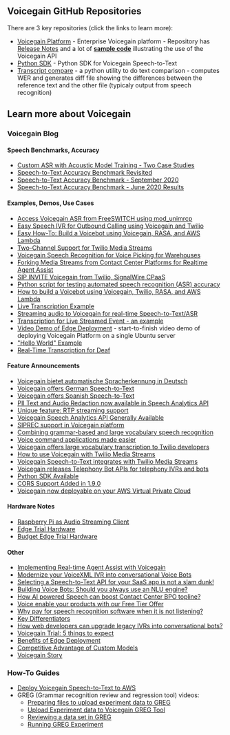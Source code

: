 ## Voicegain GitHub Repositories

There are 3 key repositories (click the links to learn more):
* [Voicegain Platform](https://voicegain.github.io/platform/) - Enterprise Voicegain platform - Repository has [Release Notes](https://github.com/voicegain/platform/releases) and a lot of **[sample code](https://github.com/voicegain/platform/tree/master/examples)** illustrating the use of the Voicegain API
* [Python SDK](https://voicegain.github.io/python-sdk/) - Python SDK for Voicegain Speech-to-Text 
* [Transcript compare](https://voicegain.github.io/transcription-compare) - a python utility to do text comparison - computes WER and generates diff file showing the differences between the reference text and the other file (typicaly output from speech recognition)

## Learn more about Voicegain

### Voicegain Blog

#### Speech Benchmarks, Accuracy

* [Custom ASR with Acoustic Model Training - Two Case Studies](https://www.voicegain.ai/post/improved-accuracy-from-acoustic-model-training-two-case-studies)
* [Speech-to-Text Accuracy Benchmark Revisited](https://www.voicegain.ai/post/speech-to-text-accuracy-benchmark-revisited)
* [Speech-to-Text Accuracy Benchmark - September 2020](https://www.voicegain.ai/post/speech-to-text-accuracy-benchmark-september-2020)
* [Speech-to-Text Accuracy Benchmark - June 2020 Results](https://www.voicegain.ai/post/speech-to-text-accuracy-benchmark-june-2020-results)

#### Examples, Demos, Use Cases
* [Access Voicegain ASR from FreeSWITCH using mod_unimrcp](https://www.voicegain.ai/post/voicegain-asr-from-freeswitch-using-mod_unimrcp)
* [Easy Speech IVR for Outbound Calling using Voicegain and Twilio](https://www.voicegain.ai/post/easy-speech-ivr-for-outbound-calling-using-voicegain)
* [Easy How-To: Build a Voicebot using Voicegain, RASA, and AWS Lambda](https://www.voicegain.ai/post/easy-how-to-build-a-voicebot-using-voicegain-rasa-and-aws-lambda)
* [Two-Channel Support for Twilio Media Streams](https://www.voicegain.ai/post/two-channel-support-for-twilio-media-streams)
* [Voicegain Speech Recognition for Voice Picking for Warehouses](https://www.voicegain.ai/post/voicegain-speech-recognition-for-voice-picking)
* [Forking Media Streams from Contact Center Platforms for Realtime Agent Assist](https://www.voicegain.ai/post/real-time-streaming-options-for-telephony-uc-platforms)
* [SIP INVITE Voicegain from Twilio, SignalWire CPaaS](https://www.voicegain.ai/post/sip-invite-voicegain-from-twilio-signalwire-cpaas)
* [Python script for testing automated speech recognition (ASR) accuracy](https://www.voicegain.ai/post/python-script-for-testing-speech-recognition-accuracy)
* [How to build a Voicebot using Voicegain, Twilio, RASA, and AWS Lambda](https://www.voicegain.ai/post/how-to-build-a-voicebot-using-voicegain-twilio-rasa-and-aws-lambda)
* [Live Transcription Example](https://www.voicegain.ai/post/live-transcription-example)
* [Streaming audio to Voicegain for real-time Speech-to-Text/ASR](https://www.voicegain.ai/post/streaming-real-time-audio-to-voicegain-speech-to-text)
* [Transcription for Live Streamed Event - an example](https://www.voicegain.ai/post/transcription-for-live-streamed-event-an-example)
* [Video Demo of Edge Deployment](https://www.voicegain.ai/post/video-demo-of-edge-deployment) - start-to-finish video demo of deploying Voicegain Platform on a single Ubuntu server  
* ["Hello World" Example](https://www.voicegain.ai/post/hello-world-example)
* [Real-Time Transcription for Deaf](https://www.voicegain.ai/post/real-time-transcription-for-deaf)

#### Feature Announcements

* [Voicegain bietet automatische Spracherkennung in Deutsch](https://www.voicegain.ai/post/voicegain-bietet-automatische-spracherkennung-in-deutsch)
* [Voicegain offers German Speech-to-Text](https://www.voicegain.ai/post/voicegain-offers-german-speech-to-text)
* [Voicegain offers Spanish Speech-to-Text](https://www.voicegain.ai/post/voicegain-now-offers-spanish-speech-to-text)
* [PII Text and Audio Redaction now available in Speech Analytics API](https://www.voicegain.ai/post/pii-text-and-audio-redaction-now-available-in-speech-analytics-api)
* [Unique feature: RTP streaming support](https://www.voicegain.ai/post/unique-feature-rtp-streaming-support)
* [Voicegain Speech Analytics API Generally Available](https://www.voicegain.ai/post/voicegain-speech-analytics-api-generally-available)
* [SIPREC support in Voicegain platform](https://www.voicegain.ai/post/siprec-support-in-voicegain-platform)
* [Combining grammar-based and large vocabulary speech recognition](https://www.voicegain.ai/post/combining-grammar-based-and-large-vocabulary-speech-recognition)
* [Voice command applications made easier](https://www.voicegain.ai/post/voice-command-applications-made-easier)
* [Voicegain offers large vocabulary transcription to Twilio developers](https://www.voicegain.ai/post/voicegain-speech-to-text-supports-twiml-gather-like-functionality)
* [How to use Voicegain with Twilio Media Streams](https://www.voicegain.ai/post/how-to-use-voicegain-with-twilio-media-streams)
* [Voicegain Speech-to-Text integrates with Twilio Media Streams](https://www.voicegain.ai/post/announcing-twilio-twiml-connect-stream-support)
* [Voicegain releases Telephony Bot APIs for telephony IVRs and bots](https://www.voicegain.ai/post/rtc-callback-api-released)
* [Python SDK Available](https://www.voicegain.ai/post/python-sdk-available)
* [CORS Support Added in 1.9.0](https://www.voicegain.ai/post/cors-support-added-in-1-9-0)
* [Voicegain now deployable on your AWS Virtual Private Cloud](https://www.voicegain.ai/post/voicegain-now-deployable-on-your-aws-vpc)

#### Hardware Notes
* [Raspberry Pi as Audio Streaming Client](https://www.voicegain.ai/post/raspberry-pi-as-audio-streaming-client)
* [Edge Trial Hardware](https://www.voicegain.ai/post/edge-trial-hardware)
* [Budget Edge Trial Hardware](https://www.voicegain.ai/post/budget-edge-trial-hardware)

#### Other
* [Implementing Real-time Agent Assist with Voicegain](https://www.voicegain.ai/post/implementing-real-time-agent-assist-with-voicegain)
* [Modernize your VoiceXML IVR into conversational Voice Bots](https://www.voicegain.ai/post/modernize-your-ivr)
* [Selecting a Speech-to-Text API for your SaaS app is not a slam dunk!](https://www.voicegain.ai/post/selecting-the-right-speech-to-text-api)
* [Building Voice Bots: Should you always use an NLU engine?](https://www.voicegain.ai/post/building-voice-bots-should-you-always-use-an-nlu-engine)
* [How AI powered Speech can boost Contact Center BPO topline?](https://www.voicegain.ai/post/how-ai-powered-speech-can-boost-the-top-line-of-contact-center-bpos)
* [Voice enable your products with our Free Tier Offer](https://www.voicegain.ai/post/voice-enable-your-products-with-our-free-tier-offer)
* [Why pay for speech recognition software when it is not listening?](https://www.voicegain.ai/post/why-pay-for-speech-recognition-when-it-is-not-listening)
* [Key Differentiators](https://www.voicegain.ai/post/key-differentiators)
* [How web developers can upgrade legacy IVRs into conversational bots?](https://www.voicegain.ai/post/how-web-developers-can-refactor-legacy-ivrs-into-conversational-bots)
* [Voicegain Trial: 5 things to expect](https://www.voicegain.ai/post/voicegain-trial-5-things-to-expect)
* [Benefits of Edge Deployment](https://www.voicegain.ai/post/benefits-of-edge-deployment)
* [Competitive Advantage of Custom Models](https://www.voicegain.ai/post/competitive-advantage-of-custom-models)
* [Voicegain Story](https://www.voicegain.ai/post/voicegain-story)

### How-To Guides

* [Deploy Voicegain Speech-to-Text to AWS](https://voicegain.github.io/platform/how-to/deploy-voicegain-into-aws.html)
* GREG (Grammar recognition review and regression tool) videos:
  * [Preparing files to upload experiment data to GREG](https://www.youtube.com/watch?v=um6lOE2q0rY)
  * [Upload Experiment data to Voicegain GREG Tool](https://www.youtube.com/watch?v=KFylkRbPg2k)
  * [Reviewing a data set in GREG](https://www.youtube.com/watch?v=YwYHCyBnLkk)
  * [Running GREG Experiment](https://www.youtube.com/watch?v=IW03htgp2EQ)
